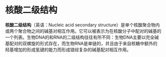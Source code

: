 # 核酸二级结构

__核酸二级结构__（英语：Nucleic acid secondary structure）是单个核酸聚合物内或两个聚合物之间的碱基对相互作用。它可以被表示为在核酸分子中配对的碱基的一个列表。生物DNA的和RNA的二级结构往往有所不同：生物DNA主要以完全碱基配对的双螺旋的形式存在，而生物RNA是单链的，并且由于来自核糖中额外的羟基增加的形成氢键的能力而形成错综复杂的碱基配对相互作用。